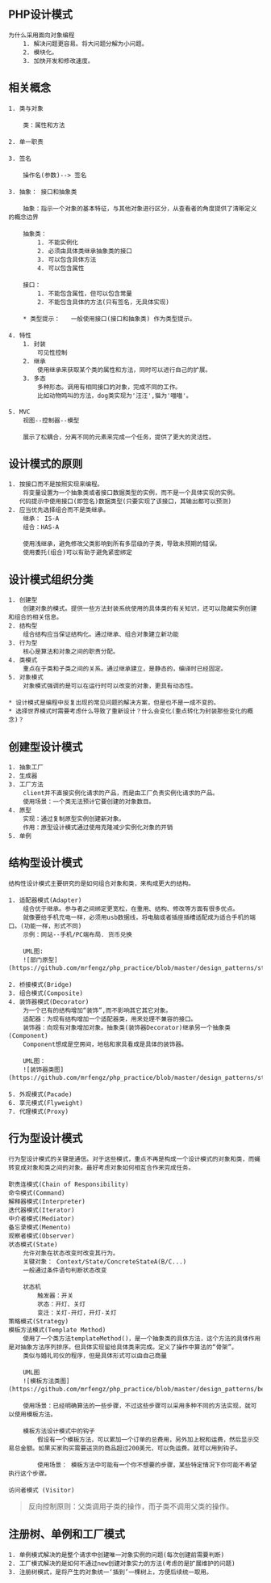 ## PHP设计模式
    为什么采用面向对象编程
        1. 解决问题更容易。将大问题分解为小问题。
        2. 模块化。
        3. 加快开发和修改速度。
        
## 相关概念
    1. 类与对象
    
        类：属性和方法
    
    2. 单一职责
    
    3. 签名
        
        操作名(参数)--> 签名
    
    3. 抽象： 接口和抽象类
        
        抽象：指示一个对象的基本特征，与其他对象进行区分，从查看者的角度提供了清晰定义的概念边界
        
        抽象类： 
            1. 不能实例化
            2. 必须由具体类继承抽象类的接口
            3. 可以包含具体方法
            4. 可以包含属性
            
        接口：
            1. 不能包含属性，但可以包含常量
            2. 不能包含具体的方法(只有签名，无具体实现)

        * 类型提示：   一般使用接口(接口和抽象类) 作为类型提示。
        
    4. 特性
        1. 封装
            可见性控制
        2. 继承
            使用继承来获取某个类的属性和方法，同时可以进行自己的扩展。
        3. 多态
            多种形态。调用有相同接口的对象，完成不同的工作。
            比如动物鸣叫的方法，dog类实现为'汪汪',猫为'喵喵'。    
    
    5. MVC
        视图--控制器--模型
        
        展示了松耦合，分离不同的元素来完成一个任务，提供了更大的灵活性。

## 设计模式的原则

    1. 按接口而不是按照实现来编程。
        将变量设置为一个抽象类或者接口数据类型的实例，而不是一个具体实现的实例。
       代码提示中使用接口(即签名)数据类型(只要实现了该接口，其输出都可以预测)            
    2. 应当优先选择组合而不是类继承。                           
        继承： IS-A
        组合：HAS-A
        
        使用浅继承，避免修改父类影响到所有多层级的子类，导致未预期的错误。
        使用委托(组合)可以有助于避免紧密绑定

## 设计模式组织分类
   
    1. 创建型
        创建对象的模式。提供一些方法封装系统使用的具体类的有关知识，还可以隐藏实例创建和组合的相关信息。
    2. 结构型
        组合结构应当保证结构化。通过继承、组合对象建立新功能
    3. 行为型             
        核心是算法和对象之间的职责分配。  
    4. 类模式
        重点在于类和子类之间的关系。通过继承建立，是静态的，编译时已经固定。
    5. 对象模式
        对象模式强调的是可以在运行时可以改变的对象，更具有动态性。
        
    * 设计模式是编程中反复出现的常见问题的解决方案，但是也不是一成不变的。
    * 选择世界模式时需要考虑什么导致了重新设计？什么会变化(重点转化为封装那些变化的概念)？   
    
## 创建型设计模式
    1. 抽象工厂
    2. 生成器
    3. 工厂方法
        client并不直接实例化请求的产品，而是由工厂负责实例化请求的产品。
        使用场景：一个类无法预计它要创建的对象数目。
    4. 原型
        实现：通过复制原型实例创建新对象。
        作用：原型设计模式通过使用克隆减少实例化对象的开销
    5. 单例  
    
## 结构型设计模式
    结构性设计模式主要研究的是如何组合对象和类，来构成更大的结构。

    1. 适配器模式(Adapter)
        组合优于继承。参与者之间绑定更宽松，在重用、结构、修改等方面有很多优点。
        就像要给手机充电一样，必须用usb数据线，将电脑或者插座插槽适配成为适合手机的端口。(功能一样，形式不同)
        示例：网站--手机/PC端布局. 货币兑换
        
        UML图:
        ![部门原型](https://github.com/mrfengz/php_practice/blob/master/design_patterns/structure/adapter.jpg)

    2. 桥接模式(Bridge)
    3. 组合模式(Composite)
    4. 装饰器模式(Decorator)
        为一个已有的结构增加“装饰”,而不影响其它其它对象。
        适配器：为现有结构增加一个适配器类，用来处理不兼容的接口。
        装饰器：向现有对象增加对象。抽象类(装饰器Decorator)继承另一个抽象类(Component)
        Component想成是空房间，地毯和家具看成是具体的装饰器。
        
        UML图：
        ![装饰器类图](https://github.com/mrfengz/php_practice/blob/master/design_patterns/structure/decorator_1.png)

    5. 外观模式(Pacade)
    6. 享元模式(Flyweight)
    7. 代理模式(Proxy)
    
 ## 行为型设计模式
    行为型设计模式的关键是通信。对于这些模式，重点不再是构成一个设计模式的对象和类，而蝇转变成对象和类之间的对象。最好考虑对象如何相互合作来完成任务。
    
    职责连模式(Chain of Responsibility)
    命令模式(Command) 
    解释器模式(Interpreter)
    迭代器模式(Iterator)
    中介者模式(Mediator)
    备忘录模式(Memento)
    观察者模式(Observer)
    状态模式(State)
        允许对象在状态改变时改变其行为。
        关键对象： Context/State/ConcreteStateA(B/C...)
        一般通过条件语句判断状态改变
        
        状态机
            触发器：开关
            状态：开灯、关灯
            变迁：关灯-开灯，开灯-关灯
    策略模式(Strategy)
    模板方法模式(Template Method)
        使用了一个类方法templateMethod()，是一个抽象类的具体方法，这个方法的具体作用是对抽象方法序列排序。但具体实现留给具体类来完成。定义了操作中算法的“骨架”。
        类似与婚礼司仪的程序，但是具体形式可以由自己商量
        
        UML图
        ![模板方法类图](https://github.com/mrfengz/php_practice/blob/master/design_patterns/behavior/template/template_method1.png)
        
        使用场景：已经明确算法的一些步骤，不过这些步骤可以采用多种不同的方法实现，就可以使用模板方法。
    
        模板方法设计模式中的钩子
            假设有一个模板方法，可以累加一个订单的总费用，另外加上税和运费，然后显示交易总金额。如果买家购买需要送货的商品超过200美元，可以免运费。就可以用到钩子。
            
            使用场景： 模板方法中可能有一个你不想要的步骤，某些特定情况下你可能不希望执行这个步骤。
        
    访问者模式 (Visitor)
    
> 反向控制原则：父类调用子类的操作，而子类不调用父类的操作。

## 注册树、单例和工厂模式
    1. 单例模式解决的是整个请求中创建唯一对象实例的问题(每次创建前需要判断)
    2. 工厂模式解决的是如何不通过new创建对象实力的方法(考虑的是扩展维护的问题)
    3. 注册树模式，是将产生的对象统一‘插到’一棵树上，方便后续统一取用。